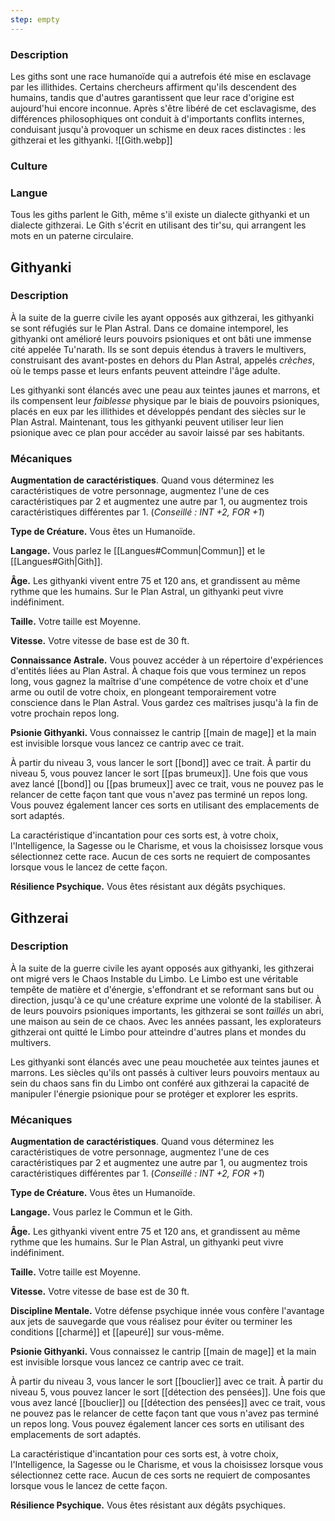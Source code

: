 ```yaml
---
step: empty
---
```

### Description

Les giths sont une race humanoïde qui a autrefois été mise en esclavage par les illithides. Certains chercheurs affirment qu'ils descendent des humains, tandis que d'autres garantissent que leur race d'origine est aujourd'hui encore inconnue. Après s'être libéré de cet esclavagisme, des différences philosophiques ont conduit à d'importants conflits internes, conduisant jusqu'à provoquer un schisme en deux races distinctes : les githzerai et les githyanki.
![[Gith.webp]]
### Culture

### Langue

Tous les giths parlent le Gith, même s'il existe un dialecte githyanki et un dialecte githzerai. Le Gith s'écrit en utilisant des tir'su, qui arrangent les mots en un paterne circulaire.

## Githyanki

### Description
À la suite de la guerre civile les ayant opposés aux githzerai, les githyanki se sont réfugiés sur le Plan Astral. Dans ce domaine intemporel, les githyanki ont amélioré leurs pouvoirs psioniques et ont bâti une immense cité appelée Tu'narath. Ils se sont depuis étendus à travers le multivers, construisant des avant-postes en dehors du Plan Astral, appelés *crèches*, où le temps passe et leurs enfants peuvent atteindre l'âge adulte.

Les githyanki sont élancés avec une peau aux teintes jaunes et marrons, et ils compensent leur *faiblesse* physique par le biais de pouvoirs psioniques, placés en eux par les illithides et développés pendant des siècles sur le Plan Astral. Maintenant, tous les githyanki peuvent utiliser leur lien psionique avec ce plan pour accéder au savoir laissé par ses habitants.

### Mécaniques

**Augmentation de caractéristiques**. Quand vous déterminez les caractéristiques de votre personnage, augmentez l'une de ces caractéristiques par 2 et augmentez une autre par 1, ou augmentez trois caractéristiques différentes par 1. (*Conseillé : INT +2, FOR +1*)

**Type de Créature.** Vous êtes un Humanoïde.

**Langage.** Vous parlez le [[Langues#Commun|Commun]] et le [[Langues#Gith|Gith]].

**Âge.** Les githyanki vivent entre 75 et 120 ans, et grandissent au même rythme que les humains. Sur le Plan Astral, un githyanki peut vivre indéfiniment.

**Taille.** Votre taille est Moyenne.

**Vitesse.** Votre vitesse de base est de 30 ft.

**Connaissance Astrale.** Vous pouvez accéder à un répertoire d'expériences d'entités liées au Plan Astral. À chaque fois que vous terminez un repos long, vous gagnez la maîtrise d'une compétence de votre choix et d'une arme ou outil de votre choix, en plongeant temporairement votre conscience dans le Plan Astral. Vous gardez ces maîtrises jusqu'à la fin de votre prochain repos long.

**Psionie Githyanki.** Vous connaissez le cantrip [[main de mage]] et la main est invisible lorsque vous lancez ce cantrip avec ce trait.

À partir du niveau 3, vous lancer le sort [[bond]] avec ce trait. À partir du niveau 5, vous pouvez lancer le sort [[pas brumeux]]. Une fois que vous avez lancé [[bond]] ou [[pas brumeux]] avec ce trait, vous ne pouvez pas le relancer de cette façon tant que vous n'avez pas terminé un repos long. Vous pouvez également lancer ces sorts en utilisant des emplacements de sort adaptés.

La caractéristique d'incantation pour ces sorts est, à votre choix, l'Intelligence, la Sagesse ou le Charisme, et vous la choisissez lorsque vous sélectionnez cette race. Aucun de ces sorts ne requiert de composantes lorsque vous le lancez de cette façon.

**Résilience Psychique.** Vous êtes résistant aux dégâts psychiques.

## Githzerai

### Description
À la suite de la guerre civile les ayant opposés aux githyanki, les githzerai ont migré vers le Chaos Instable du Limbo. Le Limbo est une véritable tempête de matière et d'énergie, s'effondrant et se reformant sans but ou direction, jusqu'à ce qu'une créature exprime une volonté de la stabiliser. À de leurs pouvoirs psioniques importants, les githzerai se sont *taillés* un abri, une maison au sein de ce chaos. Avec les années passant, les explorateurs githzerai ont quitté le Limbo pour atteindre d'autres plans et mondes du multivers.

Les githyanki sont élancés avec une peau mouchetée aux teintes jaunes et marrons. Les siècles qu'ils ont passés à cultiver leurs pouvoirs mentaux au sein du chaos sans fin du Limbo ont conféré aux githzerai la capacité de manipuler l'énergie psionique pour se protéger et explorer les esprits.

### Mécaniques

**Augmentation de caractéristiques**. Quand vous déterminez les caractéristiques de votre personnage, augmentez l'une de ces caractéristiques par 2 et augmentez une autre par 1, ou augmentez trois caractéristiques différentes par 1. (*Conseillé : INT +2, FOR +1*)

**Type de Créature.** Vous êtes un Humanoïde.

**Langage.** Vous parlez le Commun et le Gith.

**Âge.** Les githyanki vivent entre 75 et 120 ans, et grandissent au même rythme que les humains. Sur le Plan Astral, un githyanki peut vivre indéfiniment.

**Taille.** Votre taille est Moyenne.

**Vitesse.** Votre vitesse de base est de 30 ft.

**Discipline Mentale.** Votre défense psychique innée vous confère l'avantage aux jets de sauvegarde que vous réalisez pour éviter ou terminer les conditions [[charmé]] et [[apeuré]] sur vous-même.

**Psionie Githyanki.** Vous connaissez le cantrip [[main de mage]] et la main est invisible lorsque vous lancez ce cantrip avec ce trait.

À partir du niveau 3, vous lancer le sort [[bouclier]] avec ce trait. À partir du niveau 5, vous pouvez lancer le sort [[détection des pensées]]. Une fois que vous avez lancé [[bouclier]] ou [[détection des pensées]] avec ce trait, vous ne pouvez pas le relancer de cette façon tant que vous n'avez pas terminé un repos long. Vous pouvez également lancer ces sorts en utilisant des emplacements de sort adaptés.

La caractéristique d'incantation pour ces sorts est, à votre choix, l'Intelligence, la Sagesse ou le Charisme, et vous la choisissez lorsque vous sélectionnez cette race. Aucun de ces sorts ne requiert de composantes lorsque vous le lancez de cette façon.

**Résilience Psychique.** Vous êtes résistant aux dégâts psychiques.


